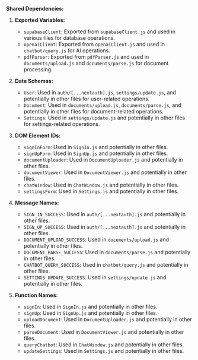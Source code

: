 **Shared Dependencies:**

1. **Exported Variables:**
   - `supabaseClient`: Exported from `supabaseClient.js` and used in various files for database operations.
   - `openaiClient`: Exported from `openaiClient.js` and used in `chatbot/query.js` for AI operations.
   - `pdfParser`: Exported from `pdfParser.js` and used in `documents/upload.js` and `documents/parse.js` for document processing.

2. **Data Schemas:**
   - `User`: Used in `auth/[...nextauth].js`, `settings/update.js`, and potentially in other files for user-related operations.
   - `Document`: Used in `documents/upload.js`, `documents/parse.js`, and potentially in other files for document-related operations.
   - `Settings`: Used in `settings/update.js` and potentially in other files for settings-related operations.

3. **DOM Element IDs:**
   - `signInForm`: Used in `SignIn.js` and potentially in other files.
   - `signUpForm`: Used in `SignUp.js` and potentially in other files.
   - `documentUploader`: Used in `DocumentUploader.js` and potentially in other files.
   - `documentViewer`: Used in `DocumentViewer.js` and potentially in other files.
   - `chatWindow`: Used in `ChatWindow.js` and potentially in other files.
   - `settingsForm`: Used in `Settings.js` and potentially in other files.

4. **Message Names:**
   - `SIGN_IN_SUCCESS`: Used in `auth/[...nextauth].js` and potentially in other files.
   - `SIGN_UP_SUCCESS`: Used in `auth/[...nextauth].js` and potentially in other files.
   - `DOCUMENT_UPLOAD_SUCCESS`: Used in `documents/upload.js` and potentially in other files.
   - `DOCUMENT_PARSE_SUCCESS`: Used in `documents/parse.js` and potentially in other files.
   - `CHATBOT_QUERY_SUCCESS`: Used in `chatbot/query.js` and potentially in other files.
   - `SETTINGS_UPDATE_SUCCESS`: Used in `settings/update.js` and potentially in other files.

5. **Function Names:**
   - `signIn`: Used in `SignIn.js` and potentially in other files.
   - `signUp`: Used in `SignUp.js` and potentially in other files.
   - `uploadDocument`: Used in `DocumentUploader.js` and potentially in other files.
   - `parseDocument`: Used in `DocumentViewer.js` and potentially in other files.
   - `queryChatbot`: Used in `ChatWindow.js` and potentially in other files.
   - `updateSettings`: Used in `Settings.js` and potentially in other files.
